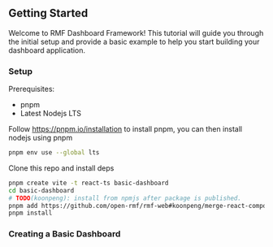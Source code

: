 ## Getting Started

Welcome to RMF Dashboard Framework! This tutorial will guide you through the initial setup and provide a basic example to help you start building your dashboard application.

### Setup

Prerequisites:
* pnpm
* Latest Nodejs LTS

Follow https://pnpm.io/installation to install pnpm, you can then install nodejs using pnpm

```bash
pnpm env use --global lts
```

Clone this repo and install deps

```bash
pnpm create vite -t react-ts basic-dashboard
cd basic-dashboard
# TODO(koonpeng): install from npmjs after package is published.
pnpm add https://github.com/open-rmf/rmf-web#koonpeng/merge-react-components:packages/rmf-dashboard-framework
pnpm install
```

### Creating a Basic Dashboard


